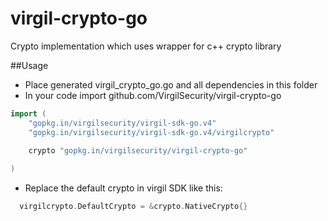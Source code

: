 # virgil-crypto-go
Crypto implementation which uses wrapper for c++ crypto library

##Usage

* Place generated virgil_crypto_go.go and all dependencies in this folder
* In your code import github.com/VirgilSecurity/virgil-crypto-go
```go
import (
	"gopkg.in/virgilsecurity/virgil-sdk-go.v4"
	"gopkg.in/virgilsecurity/virgil-sdk-go.v4/virgilcrypto"
 
	crypto "gopkg.in/virgilsecurity/virgil-crypto-go"

)
```
* Replace the default crypto in virgil SDK like this:
```go
  virgilcrypto.DefaultCrypto = &crypto.NativeCrypto{}
```
